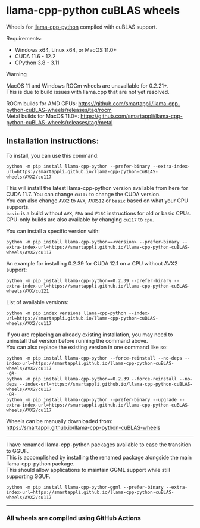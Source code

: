 # llama-cpp-python cuBLAS wheels
Wheels for [llama-cpp-python](https://github.com/abetlen/llama-cpp-python) compiled with cuBLAS support.

Requirements:
- Windows x64, Linux x64, or MacOS 11.0+
- CUDA 11.6 - 12.2
- CPython 3.8 - 3.11

> [!WARNING]
> MacOS 11 and Windows ROCm wheels are unavailable for 0.2.21+.  
> This is due to build issues with llama.cpp that are not yet resolved.

ROCm builds for AMD GPUs: https://github.com/smartappli/llama-cpp-python-cuBLAS-wheels/releases/tag/rocm  
Metal builds for MacOS 11.0+: https://github.com/smartappli/llama-cpp-python-cuBLAS-wheels/releases/tag/metal

Installation instructions:
---
To install, you can use this command:
```
python -m pip install llama-cpp-python --prefer-binary --extra-index-url=https://smartappli.github.io/llama-cpp-python-cuBLAS-wheels/AVX2/cu117
```
This will install the latest llama-cpp-python version available from here for CUDA 11.7. You can change `cu117` to change the CUDA version.  
You can also change `AVX2` to `AVX`, `AVX512` or `basic` based on what your CPU supports.  
`basic` is a build without `AVX`, `FMA` and `F16C` instructions for old or basic CPUs.  
CPU-only builds are also available by changing `cu117` to `cpu`.

You can install a specific version with:
```
python -m pip install llama-cpp-python==<version> --prefer-binary --extra-index-url=https://smartappli.github.io/llama-cpp-python-cuBLAS-wheels/AVX2/cu117
```
An example for installing 0.2.39 for CUDA 12.1 on a CPU without AVX2 support:
```
python -m pip install llama-cpp-python==0.2.39 --prefer-binary --extra-index-url=https://smartappli.github.io/llama-cpp-python-cuBLAS-wheels/AVX/cu121
```
List of available versions:
```
python -m pip index versions llama-cpp-python --index-url=https://smartappli.github.io/llama-cpp-python-cuBLAS-wheels/AVX2/cu117
```

If you are replacing an already existing installation, you may need to uninstall that version before running the command above.  
You can also replace the existing version in one command like so:
```
python -m pip install llama-cpp-python --force-reinstall --no-deps --index-url=https://smartappli.github.io/llama-cpp-python-cuBLAS-wheels/AVX2/cu117
-OR-
python -m pip install llama-cpp-python==0.2.39 --force-reinstall --no-deps --index-url=https://smartappli.github.io/llama-cpp-python-cuBLAS-wheels/AVX2/cu117
-OR-
python -m pip install llama-cpp-python --prefer-binary --upgrade --extra-index-url=https://smartappli.github.io/llama-cpp-python-cuBLAS-wheels/AVX2/cu117
```

Wheels can be manually downloaded from: https://smartappli.github.io/llama-cpp-python-cuBLAS-wheels

---
I have renamed llama-cpp-python packages available to ease the transition to GGUF.  
This is accomplished by installing the renamed package alongside the main llama-cpp-python package.  
This should allow applications to maintain GGML support while still supporting GGUF.
```
python -m pip install llama-cpp-python-ggml --prefer-binary --extra-index-url=https://smartappli.github.io/llama-cpp-python-cuBLAS-wheels/AVX2/cu117
```

---
### All wheels are compiled using GitHub Actions
